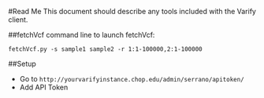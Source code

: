 #Read Me
This document should describe any tools included with the Varify client.

##fetchVcf
command line to launch fetchVcf:

`fetchVcf.py -s sample1 sample2 -r 1:1-100000,2:1-100000`

##Setup
*   Go to `http://yourvarifyinstance.chop.edu/admin/serrano/apitoken/`
*   Add API Token
